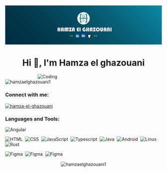 [![MasterHead](Banner-Linkedin-01.png)](https://github.com/Hamzaelghazouani1)
<h1 align="center">Hi 👋, I'm Hamza el ghazouani</h1>
<img align="right" alt="Coding" width="400" src="https://i.pinimg.com/originals/2a/53/65/2a53651a35816f499270d8275fd5318f.gif">


<p align="left"> <img src="https://komarev.com/ghpvc/?username=hamzaelghazouani1&label=Profile%20views&color=0e75b6&style=flat" alt="hamzaelghazouani1" /> </p>

<h3 align="left">Connect with me:</h3>
<p align="left">
<a href="https://linkedin.com/in/hamza-el-ghazouani" target="blank"><img align="center" src="https://raw.githubusercontent.com/rahuldkjain/github-profile-readme-generator/master/src/images/icons/Social/linked-in-alt.svg" alt="hamza-el-ghazouani" height="30" width="40" /></a>
</p>

<h3 align="left">Languages and Tools:</h3>

![Angular](https://img.shields.io/badge/Angular-05122A?style=flat&logo=Angular&logoColor=orange)&nbsp;

![HTML](https://img.shields.io/badge/-HTML-05122A?style=flat&logo=HTML5)&nbsp;
![CSS](https://img.shields.io/badge/-CSS-05122A?style=flat&logo=CSS3&logoColor=1572B6)&nbsp;
![JavaScript](https://img.shields.io/badge/-JavaScript-05122A?style=flat&logo=javascript)&nbsp;
![Typescript](https://img.shields.io/badge/-TypeScript-05122A?style=flat&logo=typescript)&nbsp;
![Java](https://img.shields.io/badge/-Java-05122A?style=flat&logo=java)&nbsp;
![Android](https://img.shields.io/badge/-Android-05122A?style=flat&logo=android)&nbsp;
![Linux](https://img.shields.io/badge/-Linux-05122A?style=flat&logo=linux)&nbsp;
![Rust](https://img.shields.io/badge/Rust-05122A?style=flat&logo=Rust&logoColor=brown)&nbsp;

![Figma](https://img.shields.io/badge/-Figma-05122A?style=figma&logo=figma)&nbsp;
![Figma](https://img.shields.io/badge/-Photoshop-05122A?style=photoshop&logo=photoshop)&nbsp;
![Figma](https://img.shields.io/badge/-Illustrator-05122A?style=illustrator&logo=illustrator)&nbsp;


<p align="center">
  <img align="center" src="https://github-readme-streak-stats.herokuapp.com/?user=hamzaelghazouani1&" alt="hamzaelghazouani1" />
</p>
